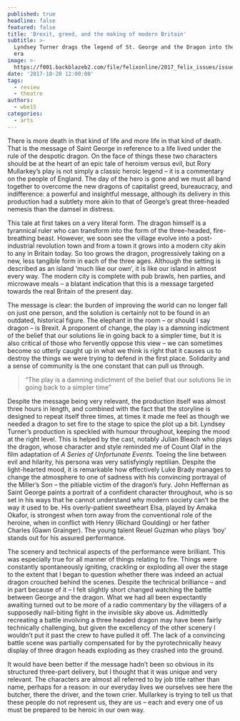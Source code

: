```yaml
---
published: true
headline: false
featured: false
title: 'Brexit, greed, and the making of modern Britain'
subtitle: >-
  Lyndsey Turner drags the legend of St. George and the Dragon into the modern
  era
image: >-
  https://f001.backblazeb2.com/file/felixonline/2017_felix_issues/issue_1672/1672_arts_dragon.jpg
date: '2017-10-20 12:00:00'
tags:
  - review
  - theatre
authors:
  - wbe15
categories:
  - arts
---
```

There is more death in that kind of life and more life in that kind of death. That is the message of Saint George in reference to a life lived under the rule of the despotic dragon. On the face of things these two characters should be at the heart of an epic tale of heroism versus evil, but Rory Mullarkey’s play is not simply a classic heroic legend – it is a commentary on the people of England. The day of the hero is gone and we must all band together to overcome the new dragons of capitalist greed, bureaucracy, and indifference: a powerful and insightful message, although its delivery in this production had a subtlety more akin to that of George’s great three-headed nemesis than the damsel in distress.

This tale at first takes on a very literal form. The dragon himself is a tyrannical ruler who can transform into the form of the three-headed, fire-breathing beast. However, we soon see the village evolve into a post-industrial revolution town and from a town it grows into a modern city akin to any in Britain today. So too grows the dragon, progressively taking on a new, less tangible form in each of the three ages. Although the setting is described as an island ‘much like our own’, it is like our island in almost every way. The modern city is complete with pub brawls, hen parties, and microwave meals – a blatant indication that this is a message targeted towards the real Britain of the present day.

The message is clear: the burden of improving the world can no longer fall on just one person, and the solution is certainly not to be found in an outdated, historical figure. The elephant in the room – or should I say dragon – is Brexit. A proponent of change, the play is a damning indictment of the belief that our solutions lie in going back to a simpler time, but it is also critical of those who fervently oppose this view – we can sometimes become so utterly caught up in what we think is right that it causes us to destroy the things we were trying to defend in the first place. Solidarity and a sense of community is the one constant that can pull us through.

> “The play is a damning indictment of the belief that our solutions lie in going back to a simpler time”

Despite the message being very relevant, the production itself was almost three hours in length, and combined with the fact that the storyline is designed to repeat itself three times, at times it made me feel as though we needed a dragon to set fire to the stage to spice the plot up a bit.
Lyndsey Turner’s production is speckled with humour throughout, keeping the mood at the right level. This is helped by the cast, notably Julian Bleach who plays the dragon, whose character and style reminded me of Count Olaf in the film adaptation of _A Series of Unfortunate Events_. Toeing the line between evil and hilarity, his persona was very satisfyingly reptilian. Despite the light-hearted mood, it is remarkable how effectively Luke Brady manages to change the atmosphere to one of sadness with his convincing portrayal of the Miller’s Son – the pitiable victim of the dragon’s fury. John Heffernan as Saint George paints a portrait of a confident character throughout, who is so set in his ways that he cannot understand why modern society can’t be the way it used to be. His overly-patient sweetheart Elsa, played by Amaka Okafor, is strongest when torn away from the conventional role of the heroine, when in conflict with Henry (Richard Goulding) or her father Charles (Gawn Grainger). The young talent Reuel Guzman who plays ‘boy’ stands out for his assured performance.

The scenery and technical aspects of the performance were brilliant. This was especially true for all manner of things relating to fire. Things were constantly spontaneously igniting, crackling or exploding all over the stage to the extent that I began to question whether there was indeed an actual dragon crouched behind the scenes. Despite the technical brilliance – and in part because of it – I felt slightly short changed watching the battle between George and the dragon. What we had all been expectantly awaiting turned out to be more of a radio commentary by the villagers of a supposedly nail-biting fight in the invisible sky above us. Admittedly recreating a battle involving a three headed dragon may have been fairly technically challenging, but given the excellency of the other scenery I wouldn’t put it past the crew to have pulled it off. The lack of a convincing battle scene was partially compensated for by the pyrotechnically heavy display of three dragon heads exploding as they crashed into the ground.

It would have been better if the message hadn’t been so obvious in its structured three-part delivery, but I thought that it was unique and very relevant. The characters are almost all referred to by job title rather than name, perhaps for a reason: in our everyday lives we ourselves see here the butcher, there the driver, and the town crier. Mullarkey is trying to tell us that these people do not represent us, they are us – each and every one of us must be prepared to be heroic in our own way.
